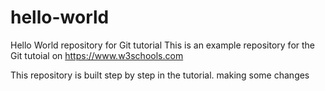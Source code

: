 # hello-world
Hello World repository for Git tutorial
This is an example repository for the Git tutoial on https://www.w3schools.com

This repository is built step by step in the tutorial.
making some changes 
